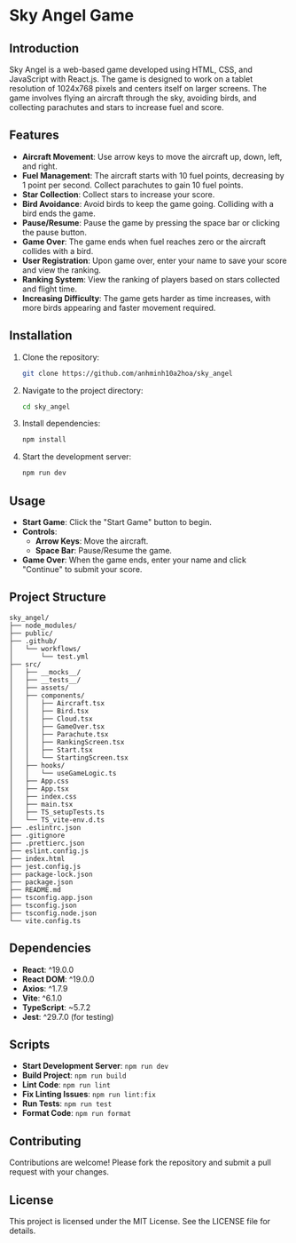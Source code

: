 # Sky Angel Game

## Introduction

Sky Angel is a web-based game developed using HTML, CSS, and JavaScript with React.js. The game is designed to work on a tablet resolution of 1024x768 pixels and centers itself on larger screens. The game involves flying an aircraft through the sky, avoiding birds, and collecting parachutes and stars to increase fuel and score.

## Features

- **Aircraft Movement**: Use arrow keys to move the aircraft up, down, left, and right.
- **Fuel Management**: The aircraft starts with 10 fuel points, decreasing by 1 point per second. Collect parachutes to gain 10 fuel points.
- **Star Collection**: Collect stars to increase your score.
- **Bird Avoidance**: Avoid birds to keep the game going. Colliding with a bird ends the game.
- **Pause/Resume**: Pause the game by pressing the space bar or clicking the pause button.
- **Game Over**: The game ends when fuel reaches zero or the aircraft collides with a bird.
- **User Registration**: Upon game over, enter your name to save your score and view the ranking.
- **Ranking System**: View the ranking of players based on stars collected and flight time.
- **Increasing Difficulty**: The game gets harder as time increases, with more birds appearing and faster movement required.

## Installation

1. Clone the repository:
   ```bash
   git clone https://github.com/anhminh10a2hoa/sky_angel
   ```
2. Navigate to the project directory:
   ```bash
   cd sky_angel
   ```
3. Install dependencies:
   ```bash
   npm install
   ```
4. Start the development server:
   ```bash
   npm run dev
   ```

## Usage

- **Start Game**: Click the "Start Game" button to begin.
- **Controls**:
  - **Arrow Keys**: Move the aircraft.
  - **Space Bar**: Pause/Resume the game.
- **Game Over**: When the game ends, enter your name and click "Continue" to submit your score.

## Project Structure

```
sky_angel/
├── node_modules/
├── public/
├── .github/
│   └── workflows/
│       └── test.yml
├── src/
│   ├── __mocks__/
│   ├── __tests__/
│   ├── assets/
│   ├── components/
│   │   ├── Aircraft.tsx
│   │   ├── Bird.tsx
│   │   ├── Cloud.tsx
│   │   ├── GameOver.tsx
│   │   ├── Parachute.tsx
│   │   ├── RankingScreen.tsx
│   │   ├── Start.tsx
│   │   └── StartingScreen.tsx
│   ├── hooks/
│   │   └── useGameLogic.ts
│   ├── App.css
│   ├── App.tsx
│   ├── index.css
│   ├── main.tsx
│   ├── TS_setupTests.ts
│   └── TS_vite-env.d.ts
├── .eslintrc.json
├── .gitignore
├── .prettierc.json
├── eslint.config.js
├── index.html
├── jest.config.js
├── package-lock.json
├── package.json
├── README.md
├── tsconfig.app.json
├── tsconfig.json
├── tsconfig.node.json
└── vite.config.ts
```

## Dependencies

- **React**: ^19.0.0
- **React DOM**: ^19.0.0
- **Axios**: ^1.7.9
- **Vite**: ^6.1.0
- **TypeScript**: ~5.7.2
- **Jest**: ^29.7.0 (for testing)

## Scripts

- **Start Development Server**: `npm run dev`
- **Build Project**: `npm run build`
- **Lint Code**: `npm run lint`
- **Fix Linting Issues**: `npm run lint:fix`
- **Run Tests**: `npm run test`
- **Format Code**: `npm run format`

## Contributing

Contributions are welcome! Please fork the repository and submit a pull request with your changes.

## License

This project is licensed under the MIT License. See the LICENSE file for details.

